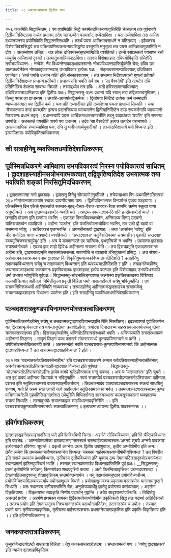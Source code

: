 ```yaml
---
title: ०३ अष्टमाध्यायस्य द्वितीयः पादः

---
```

२५६ जकमिति सिद्धान्तितम् । पय एवामिक्षेति सिद्धे कथमेतदधिकरणप्रवृत्तिरिति चेत्सत्यम् तत्र पूर्ववाक्ये द्वितीयानिदिष्टतया दध्येव प्रधानम् तदेव चतच्छब्देन परामर्शाद् दध्येराामिक्षा । यदा दध्येवामिक्षा तदा आमिव दध्यानयनस्य प्रयोजिकेति सिद्धान्तस्सिध्यति । तदर्थं पयस आमिक्षात्वसाधने न यतितव्यम् । इहैवतस्य विशेषातिदेशसिद्धये तत्र यतितव्यमित्यत्रत्यन्यायसिद्धमेव वस्तुगति मनुसृत्य तत्र पयस आमिक्षात्वमुक्तमिति न दोषः । अतस्संशय उचितः। 
तत्र लोकः दधिपयस्संसृष्टमामिक्षेति व्यवह्रियते। दध्नो रसोऽम्लत्वं पयसश्च रसो माधुर्यम् आमिक्षायां दृश्यते। तस्मादुभयात्मिकाऽऽमिक्षा। ततश्च विशेषाग्रहात् दधिपयोविकृति रामिक्षेति तत्रोभयविध्यन्तः । नन्वेके. नैव विध्यन्तेनाकाङ्क्षायाश्शान्तेः नोभयविध्यन्तप्राप्तिर्युक्तेति चेन्न; हविष उभ यात्मकत्वेनैकेन नौराकाझ्यासम्भवात् उभयविकार इत्येकः पक्षः । 
संहतत्वसामान्याधिक्यात् दधिविकार एवामिक्षा। 'तप्ते पयसि दध्यान यति' इति संस्कारवाक्यम् । तत्र सप्तम्या निर्देशात्पयसो गुणत्वं प्रतीयते द्वितीयानिर्देशाद्दध्नः प्राधान्यं प्रतीयते। प्रधानपराशि भवति सर्वनाम । 'सा वैश्वदेवी' इति तत्पदेन दधि प्रतिनिर्दिश्य देवतया सम्बन्धः क्रियते । तस्माद्दध्येव तत्र हविः । अतो हविस्सामान्याधिक्यात् दधिविकारताऽऽमिक्षाया इति द्वितीयः पक्षः। 
सिद्धान्तस्तु-दध्नः प्रधान्यं यदि स्यात् तदा तद्विकारत्वमुचितम् । किन्तु पयस एव प्राधान्यम् । तथाहि-आनर्यातद्विकर्मकः । द्वितीयया निर्दिष्टं दध्येक कर्म तस्मादपि व्याप्यमानत्वात् पयः द्वितीयं कर्म । पयः प्रति दध्यानीयत इति दध्यपेक्षया पयसः प्राधान्यं सिध्यति । यथा 'मैत्रावरुणाय दण्डं प्रयच्छति' इत्यत्र प्रदानक्रियया व्याप्यमानेन द्वितीयानिर्दिष्टेन दण्ड रूपकर्मणापि व्याप्यमानो मैत्रावरुणः प्रधानं तद्वत् । प्रधानस्यापि पयस आर्थिकमाधारत्वमस्तीति तदनु वादार्थतया ‘पयसि' इति सप्तम्या उपपत्तिः। अतस्तप्ते पयसीति वाक्ये पयः प्रधानम् । तदेव ‘सा वैश्वदेवी' इत्यत्र तत्पदेन परामश्यते । तत्सामानाधिक रण्याच्चामिक्षा पयः, दधि तु घनीभावार्थमुपादीयते । तस्मादामिक्षायागे पयो विध्यन्त इति ॥ 
इत्यामिक्षायाः पयोविकृतित्वाधिकरणम् 

## की सत्राहीनेषु व्यवस्थितधर्मातिदेशाधिकरणम्
 

## पूर्वस्मिन्नधिकरणे आमिक्षाया उभयविकारत्वं निरस्य पयोविकारत्वं साधितम् । द्वादशाहस्याहीनसत्रोभयात्मकत्वात् तद्विकृतिष्वतिदेश उभयात्मक तया भवत्विति शङ्कां निरसितुमिदधिकरणम्
 । द्वादशानामन्हां गणो द्वादशाहः । द्वादशसु दिनेषु सोमयागोऽनुष्ठीयते । तत्रेयमहःक्ल प्तिः-प्रथमदिनेऽतिरात्रसं 
२६० 
मोमांसानयमञ्जर्याम् स्थाकः प्रायणीयनामा यागः । द्वितीयदिनात्सप्त दिनपर्यन्तं पृष्ठ्य षडहयागाः । एकैकस्मिन् दिन एकैकं पृष्ठस्तोत्रं रथन्तर-बृहद्-वैरूप-वैराज-शाक्वर-रैवत सामभिः क्रमेण स्तुत्वा यागा अनुष्ठीयन्ते । अयं पृष्ठ्यषडहशब्देन व्यवह्रि यते । अष्टम-नवम-दशम-दिनानि छन्दोमशब्देनोच्यन्ते । छन्दांसि मोयन्त इति छन्दोमा भवन्ति । एकादशं दिनमविवक्यशब्देन, अन्तिमञ्च दिनम् उदयनो. यातिरात्रशब्देन व्यवह्रियते । अहीना 'यजरेन्' इति यजतिचोदनाचोदिता भवन्ति, तत्र एको द्वौ बहवो वा यजमाना भवेयुः । ऋत्विजश्च पृथग्भवन्ति । अयमहीनाख्यो द्वादशाहः । तथा 'आसोरन् 'उपेयुः' इति चीदनाचोदिता यागाः सत्रशब्देन व्यवह्रियन्ते । ‘सप्तदशावराः चतुर्विशतिपरमाः सत्रमासीरन् गृहपति सप्तदशाः स्वयमूत्विजस्सत्रमुपेयुः' इति । अत्र ये यजमानास्ते एव ऋत्विजः, पृथगृत्विजो न भवन्ति । एवमात्मा द्वादशाहः सत्रशब्देनोच्यते । एवञ्च द्वाद शाहो द्विविधः अहीनात्मा सत्रात्मा चेति ः तत्र द्विरात्रप्रभृति एकादशरात्रान्ता अहीना इति, द्वादशरात्रप्रभृति सहस्रसंवत्सरान्ताः सत्राणोति च व्यवहारो ऽभियुक्तानां प्रसिद्धः । अत्र संशयः-अहोनात्मकस्सत्रात्मकश्चायं द्वादशाहः कि विकृतिषुभयात्मकविध्यन्तानतिदिशति ? उताहीनेषु तदात्मकविध्यन्तान् सत्रेषु च तदात्मकान् विध्यन्तान् इति व्यवस्थयाऽतिदिशति ? इति । 
तत्राहगंणेष्वहीनेषु कथम्भावाकाङ्क्षायां कल्प्यमानः प्रकृतिवच्छब्दः द्वादशाहवत् इत्येव कल्प्यत इति विशेषाग्रहाद् उभयविधस्यापि धर्मा उभयत्र भवेयुरिति पूर्वपक्षः। 
सिद्धान्तस्तु-चोदनालिङ्गवशात् कल्प्यस्य प्रकृतिवच्छब्दस्य विशिष्यव कल्पनौचित्यात् अहीनत्वं निमित्तीकृत्य प्रकृतौ विहिता धर्माः नासत्यहीनत्वे सत्रेषु भवितुमर्हन्ति । एवं सत्रत्वनिमित्तकधर्मी अहीनेष्विति नाव्यवस्था। तस्मादहोनेषु अहीनात्मकद्वादशाहस्य सत्रात्मकेषु सत्रात्मकद्वादशाहस्य विध्यन्ताः प्रवर्तन्त इति। 
इति सत्राहीनेषु व्यवस्थितधर्मातिदेशाधिकरणन् 

## पञ्चदशरात्रकुण्डपायिनामयनयोस्सत्रत्वाधिकरणम्
 पूर्वस्मिन्नधिकरणेऽहीनेषु सत्रेषु च तत्तदात्मकद्वादशाहविव्यन्तप्रवृत्ति रिति निरूपितम्। इदञ्चावगतं पूर्वाधिकणेन यत् द्विरात्रप्रभृत्येकादशरात्र पर्यन्तानुष्ठेयाः क्रतवोऽहीनाः, त्रयोदश दिनादारभ्य सहस्रसंवत्सरपर्यन्तमनु ष्ठेयाः क्रतवस्सत्रसंज्ञका इति। द्विरात्रप्रभृत्यहोनेषु अन्तिमोऽतिरात्रसंस्थाको भवति । अन्तिमस्याति रात्रसंस्थाकत्वं अहीनानां लिङ्गम् । तादृशं लिङ्गं पञ्च दशरात्रे संवत्सरसाध्ये कुन्डपायिनामयने च वर्तते । उपेयिचोदनाचोदितत्वमपि वर्तते । अतस्सन्देहो भवति पञ्चदशरात्र-कुण्डपायिनामयनयोः किं अहोनात्मक द्वादशाहविध्यन्तः ? उत सत्रात्मकद्वादशाहविध्यन्तः ? इति । 

२६१ तत्र 'यदन्यतरतोऽतिरावस्तेनाहीनः' इति पञ्चदशरात्रप्रकरणे अन्यत रतोऽतिरात्रस्याहीनत्वकीर्तनात् अनयोश्चान्यतरतोऽतिरात्रत्वादहीनद्वादशाह विध्यन्त इति पूर्वपक्षः । 
____सिद्धान्तस्तु-'योऽन्यतरतोऽतिरात्रस्सोऽहीनः इत्येवं वाक्ये श्रुतेऽहीनत्वमव गन्तुं शक्यम् । अत्र च 'यदन्यतरतः' इति श्रूयते । अत इदं वाक्यं अहीनत्व विधायकं न भवितुमर्हति । स्वयं सत्रमप्येवं पञ्चदशरात्रौऽन्यतरतोऽतिरात्रत्वा दहीनवत् प्रशस्त इति स्तुतिपरत्वमस्य वाक्यस्याङ्गीकर्तव्यम् । किञ्चास्मादेव वाक्यात्पञ्चदशरात्रस्य सत्रत्वं साधयितुं शक्यम्, यतो हि अस्य स्वत एवाही नत्वे अहीनत्वेन स्तुतिरसमञ्जसा भवेत् । तस्मात्पञ्चदशरात्रस्सत्रम् कुण्ड पायिनामयनेऽपि गृहपतिलिङ्गदर्शनात् उपेयुरिति विधिदर्शनात् शास्त्रस्थानां कल्पसूत्रकाराणां व्यवहाराच्च सत्रत्वं सिध्यति । तस्मादुभयोः सत्रात्मकद्वाद शाहविध्यन्तप्रवृत्तिरिति ।। 
इति पञ्चदशरात्रकुण्डपायिनामयनयोः सत्रत्वाधिकरणम् ॥ 
इत्यष्टमाध्यायस्य द्वितीयः पादस्समाप्तः ।। 

## हविर्गणाधिकरणम्
 द्वादशाहाद्यहर्गणप्रसङ्गादस्मिन् पादे हविर्गणविषयिणी चिन्ता। अहर्गणे सौमिकविध्यन्तः, हविर्गणे चैष्टिकविध्यन्त इति पादभेदः। 'आग्नावैष्णवमेका दशकपालम्''सारस्वतं चरुम्बार्हस्पत्पत्यश्चरुः'अग्नये शुचये अग्नये पावकाय' इत्येवमादयो हविर्गणाः श्रूयन्ते । प्रकृतौ आग्नेयः प्रथमः द्वितीय उपांशुयाजः, तृतीय अग्नीषोमीय इति क्रमः । तेनैव क्रमेण किं प्रथमस्याग्नावैष्णवस्याग्नेय विध्यन्तःः चरमस्य वार्हस्पत्यस्याग्नीषोमीयविध्यन्तः ? उत विपरीत इति संशये प्रथमस्य प्रथमविध्यन्तः, तृतीयस्य तृतीयविध्यन्त इति युक्तम् द्रव्य देवताघटितसादृश्योन्नयनापेक्षया स्थानप्रमाणं झटित्त्युपस्थितं भवति । तस्मात् स्थानप्रमाणादेव विध्यन्तप्राप्तिरिति पूर्व प्रक्षः। 
__सिद्धान्तस्तु-प्रथमं तृतीयमिति सापेक्षम्, किमप्यपेक्ष्य शब्दप्रवृत्तिर्व क्तव्या । अतो विलम्बितप्रवृत्तिकाः प्रथमादयश्शब्दाः । देवताघटितसादृश्यन्तु शीघ्रप्रवृत्तिकम् सप्तमोक्तन्यायेन । ननु पदार्थानामनुष्ठानं प्रयोगविध्यधीनम् प्रयोगविधिश्चाविलम्बापरपर्यायं प्रयोगप्राशुभावं विधत्ते । प्रयोगप्राशुभावश्च प्रकृतावभ्यस्तक्रमेण यागानामनुष्ठाने सिध्यति । अतः स्थानस्य बलीयस्त्वमिति चेन्न; अनुष्ठेयपदार्थेषु ज्ञातेषु प्रयोगस्य कर्तव्यत्वात् । अहर्गणा विकृतियागाः । विकृतयश्च स्वप्रकृति निर्णीय पदार्थान् गृह्णन्ति । तत्रैव सादृश्यस्योपस्थितिः । 
तिदिष्टेषु अनन्तरं प्रयोगः । अहर्गणे प्रथमस्य यागस्य द्विदैवत्यत्वेनाग्नीषोमीय प्रकृतिकत्वे सिद्ध ततः पदार्था अतिदिश्यन्ते । ततश्च प्रयोग इति देवतासादृश्य निश्चयानन्तरमेव पदार्थानामतिदेशः, तदनन्तरमेव च प्रयोगः । तस्मात् प्रथमो यागः तृतीययागप्रकृतिकः, तृतीयश्च बार्हस्पत्यशचरुः प्रथमाग्नेययागप्रकृतिक इति प्रकृति-विकृतिभाव इति ।। 
इति हविर्गणाधिकरणम् ॥ 

## जनकसप्तरात्राधिकरणम्
 कुसुरुबिन्दादयोऽष्टौ सप्तरात्रा विहिताः। तेषु जनकसप्तरात्रोऽष्टमः । सप्तानामन्हां गणः । 'गणेषु द्वादशाहस्य' इति न्यायेन द्वादशाहविकृतित्वं 